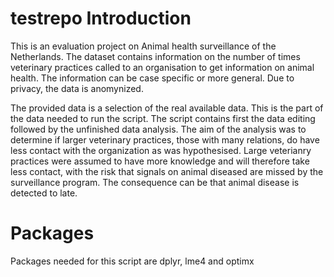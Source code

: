 # testrepo Introduction

This is an evaluation project on Animal health surveillance of the Netherlands. 
The dataset contains information on the number of times veterinary practices called to an organisation 
to get information on animal health. The information can be case specific or more general. Due to privacy, the data is anomynized.

The provided data is a selection of the real available data. This is the part of the data needed to run the script. 
The script contains first the data editing followed by the unfinished data analysis. The aim of the analysis was to determine if 
larger veterinary practices, those with many relations, do have less contact with the organization as was hypothesised. 
Large veterianry practices were assumed to have more knowledge and will therefore take less contact, with the risk that signals on
animal diseased are missed by the surveillance program. The consequence can be that animal disease is detected to late. 

# Packages
Packages needed for this script are dplyr, lme4 and optimx

